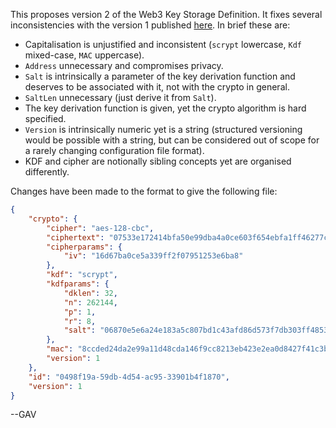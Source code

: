 This proposes version 2 of the Web3 Key Storage Definition. It fixes several inconsistencies with the version 1 published [here](https://github.com/ethereum/go-ethereum/wiki/Passphrase-protected-key-store-spec). In brief these are:

- Capitalisation is unjustified and inconsistent (`scrypt` lowercase, `Kdf` mixed-case, `MAC` uppercase).
- `Address` unnecessary and compromises privacy.
- `Salt` is intrinsically a parameter of the key derivation function and deserves to be associated with it, not with the crypto in general.
- `SaltLen` unnecessary (just derive it from `Salt`).
- The key derivation function is given, yet the crypto algorithm is hard specified. 
- `Version` is intrinsically numeric yet is a string (structured versioning would be possible with a string, but can be considered out of scope for a rarely changing configuration file format).
- KDF and cipher are notionally sibling concepts yet are organised differently.

Changes have been made to the format to give the following file:

```json
{
    "crypto": {
        "cipher": "aes-128-cbc",
        "ciphertext": "07533e172414bfa50e99dba4a0ce603f654ebfa1ff46277c3e0c577fdc87f6bb4e4fe16c5a94ce6ce14cfa069821ef9b",
        "cipherparams": {
            "iv": "16d67ba0ce5a339ff2f07951253e6ba8"
        },
        "kdf": "scrypt",
        "kdfparams": {
            "dklen": 32,
            "n": 262144,
            "p": 1,
            "r": 8,
            "salt": "06870e5e6a24e183a5c807bd1c43afd86d573f7db303ff4853d135cd0fd3fe91"
        },
        "mac": "8ccded24da2e99a11d48cda146f9cc8213eb423e2ea0d8427f41c3be414424dd",
        "version": 1
    },
    "id": "0498f19a-59db-4d54-ac95-33901b4f1870",
    "version": 1
}
```


--GAV
